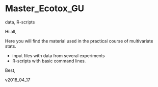 # Master_Ecotox_GU
data, R-scripts

Hi all,

Here you will find the material used in the practical course of multivariate stats.
- input files with data from several experiments
- R-scripts with basic command lines.

Best,

v2018_04_17
